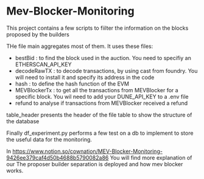 # Mev-Blocker-Monitoring
This project contains a few scripts to fiilter the information on the blocks proposed by the builders

THe file main aggregates most of them. It uses these files:
 - bestBid : to find the block used in the auction. You need to specifiy an ETHERSCAN_API_KEY
 - decodeRawTX : to decode transactions, by using cast from foundry. You will need to install it and specify its address in the code
 - hash : to define the hash function of the EVM
 - MEVBlockerTx : to get all the transactions from MEVBlocker for a specific block. You wil need to add your DUNE_API_KEY to a .env file
 - refund to analyse if transactions from MEVBlocker received a refund


table_header presents the header of the file table to show the structure of the database

Finally df_experiment.py performs a few test on a db to implement to store the useful data for the monitoring.

In https://www.notion.so/cownation/MEV-Blocker-Monitoring-9426ee379caf4d50b4688b5790082a86 You will find more explanation of our The proposer builder separation is deployed and how mev blocker works.